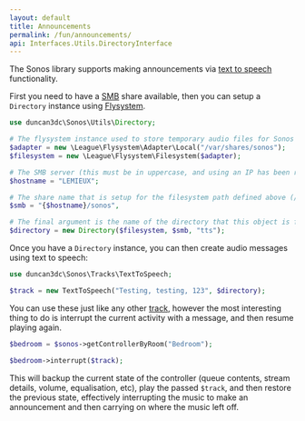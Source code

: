 ```yaml
---
layout: default
title: Announcements
permalink: /fun/announcements/
api: Interfaces.Utils.DirectoryInterface
---
```


The Sonos library supports making announcements via [text to speech](../text-to-speech/) functionality.

First you need to have a [SMB](//en.wikipedia.org/wiki/Server_Message_Block) share available, then you can setup a `Directory` instance using [Flysystem](//flysystem.thephpleague.com/).

```php
use duncan3dc\Sonos\Utils\Directory;

# The flysystem instance used to store temporary audio files for Sonos to retrieve
$adapter = new \League\Flysystem\Adapter\Local("/var/shares/sonos");
$filesystem = new \League\Flysystem\Filesystem($adapter);

# The SMB server (this must be in uppercase, and using an IP has been reported not to work)
$hostname = "LEMIEUX";

# The share name that is setup for the filesystem path defined above (/var/shares/sonos)
$smb = "{$hostname}/sonos",

# The final argument is the name of the directory that this object is for
$directory = new Directory($filesystem, $smb, "tts");
```


Once you have a `Directory` instance, you can then create audio messages using text to speech:

```php
use duncan3dc\Sonos\Tracks\TextToSpeech;

$track = new TextToSpeech("Testing, testing, 123", $directory);
```


You can use these just like any other [track](../../usage/tracks/), however the most interesting thing to do is interrupt the current activity with a message, and then resume playing again.

```php
$bedroom = $sonos->getControllerByRoom("Bedroom");

$bedroom->interrupt($track);
```


This will backup the current state of the controller (queue contents, stream details, volume, equalisation, etc), play the passed `$track`, and then restore the previous state, effectively interrupting the music to make an announcement and then carrying on where the music left off.
